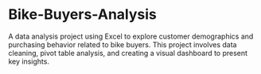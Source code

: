 # Bike-Buyers-Analysis
A data analysis project using Excel to explore customer demographics and purchasing behavior related to bike buyers. This project involves data cleaning, pivot table analysis, and creating a visual dashboard to present key insights.
